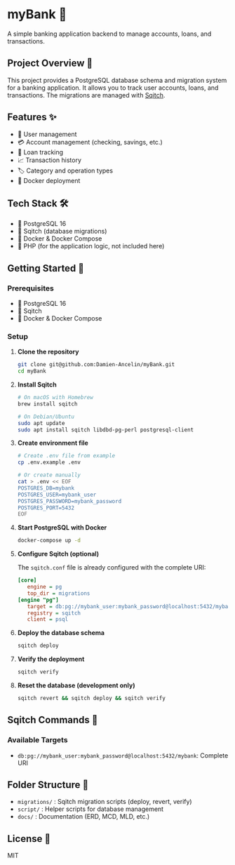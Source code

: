 # myBank 🏦

A simple banking application backend to manage accounts, loans, and transactions.

## Project Overview 📄

This project provides a PostgreSQL database schema and migration system for a banking application. It allows you to track user accounts, loans, and transactions. The migrations are managed with [Sqitch](https://sqitch.org/).

## Features ✨

- 👤 User management
- 💳 Account management (checking, savings, etc.)
- 💸 Loan tracking
- 📈 Transaction history
- 🏷️ Category and operation types
- 🐳 Docker deployment

## Tech Stack 🛠️

- 🐘 PostgreSQL 16
- 🦑 Sqitch (database migrations)
- 🐳 Docker & Docker Compose
- 🐘 PHP (for the application logic, not included here)

## Getting Started 🚀

### Prerequisites

- 🐘 PostgreSQL 16
- 🦑 Sqitch
- 🐳 Docker & Docker Compose

### Setup

1. **Clone the repository**

   ```bash
   git clone git@github.com:Damien-Ancelin/myBank.git
   cd myBank
   ```

2. **Install Sqitch**

   ```bash
   # On macOS with Homebrew
   brew install sqitch

   # On Debian/Ubuntu
   sudo apt update
   sudo apt install sqitch libdbd-pg-perl postgresql-client
   ```

3. **Create environment file**

   ```bash
   # Create .env file from example
   cp .env.example .env

   # Or create manually
   cat > .env << EOF
   POSTGRES_DB=mybank
   POSTGRES_USER=mybank_user
   POSTGRES_PASSWORD=mybank_password
   POSTGRES_PORT=5432
   EOF
   ```

4. **Start PostgreSQL with Docker**

   ```bash
   docker-compose up -d
   ```

5. **Configure Sqitch (optional)**

   The `sqitch.conf` file is already configured with the complete URI:

   ```ini
   [core]
      engine = pg
      top_dir = migrations
   [engine "pg"]
      target = db:pg://mybank_user:mybank_password@localhost:5432/mybank
      registry = sqitch
      client = psql
   ```

6. **Deploy the database schema**

   ```bash
   sqitch deploy
   ```

7. **Verify the deployment**

   ```bash
   sqitch verify
   ```

8. **Reset the database (development only)**

   ```bash
   sqitch revert && sqitch deploy && sqitch verify
   ```

## Sqitch Commands 🦑

### Available Targets

- `db:pg://mybank_user:mybank_password@localhost:5432/mybank`: Complete URI

## Folder Structure 📁

- `migrations/` : Sqitch migration scripts (deploy, revert, verify)
- `script/` : Helper scripts for database management
- `docs/` : Documentation (ERD, MCD, MLD, etc.)

## License 📜

MIT
